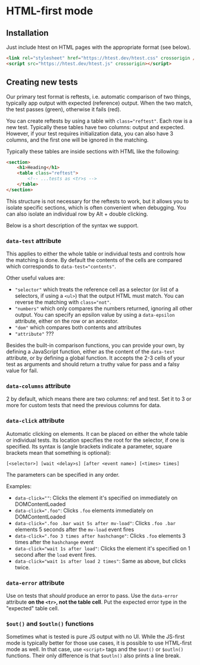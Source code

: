 # HTML-first mode

## Installation

Just include htest on HTML pages with the appropriate format (see below).

```html
<link rel="stylesheet" href="https://htest.dev/htest.css" crossorigin />
<script src="https://htest.dev/htest.js" crossorigin></script>
```

## Creating new tests

Our primary test format is reftests, i.e. automatic comparison of two things, typically app output with expected (reference) output. When the two match, the test passes (green), otherwise it fails (red).

You can create reftests by using a table with `class="reftest"`. Each row is a new test. Typically these tables have two columns: output and expected. However, if your test requires initialization data, you can also have 3 columns, and the first one will be ignored in the matching.

Typically these tables are inside sections with HTML like the following:

```html
<section>
	<h1>Heading</h1>
	<table class="reftest">
		<!-- ...tests as <tr>s -->
	</table>
</section>
```

This structure is not necessary for the reftests to work, but it allows you to isolate specific sections, which is often convenient when debugging.
You can also isolate an individual row by Alt + double clicking.

Below is a short description of the syntax we support.

### `data-test` attribute

This applies to either the whole table or individual tests and controls how the matching is done.
By default the contents of the cells are compared which corresponds to `data-test="contents"`.

Other useful values are:

- `"selector"` which treats the reference cell as a selector (or list of a selectors, if using a `<ul>`) that the output HTML must match. You can reverse the matching with `class="not"`.
- `"numbers"` which only compares the numbers returned, ignoring all other output. You can specify an epsilon value by using a `data-epsilon` attribute, either on the row or an ancestor.
- `"dom"` which compares both contents and attributes
- `"attribute"` ???

Besides the built-in comparison functions, you can provide your own, by defining a JavaScript function, either as the content of the `data-test` attribute, or by defining a global function.
It accepts the 2-3 cells of your test as arguments and should return a truthy value for pass and a falsy value for fail.

### `data-columns` attribute

2 by default, which means there are two columns: ref and test.
Set it to 3 or more for custom tests that need the previous columns for data.

### `data-click` attribute

Automatic clicking on elements. It can be placed on either the whole table or individual tests. Its location specifies the root for the selector, if one is specified. Its syntax is (angle brackets indicate a parameter, square brackets mean that something is optional):

```
[<selector>] [wait <delay>s] [after <event name>] [<times> times]
```

The parameters can be specified in any order.

Examples:

- `data-click=""`: Clicks the element it's specified on immediately on DOMContentLoaded
- `data-click=".foo"`: Clicks `.foo` elements immediately on DOMContentLoaded
- `data-click=".foo .bar wait 5s after mv-load"`: Clicks `.foo .bar` elements 5 seconds after the `mv-load` event fires
- `data-click=".foo 3 times after hashchange"`: Clicks `.foo` elements 3 times after the `hashchange` event
- `data-click="wait 1s after load"`: Clicks the element it's specified on 1 second after the `load` event fires.
- `data-click="wait 1s after load 2 times"`: Same as above, but clicks twice.

### `data-error` attribute

Use on tests that *should* produce an error to pass.
Use the `data-error` attribute **on the `<tr>`, not the table cell**.
Put the expected error type in the "expected" table cell.

### `$out()` and `$outln()` functions

Sometimes what is tested is pure JS output with no UI.
While the JS-first mode is typically better for those use cases, it is possible to use HTML-first mode as well.
In that case, use `<script>` tags and the `$out()` or `$outln()` functions.
Their only difference is that `$outln()` also prints a line break.